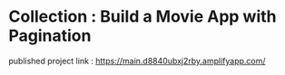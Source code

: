 # Collection : Build a Movie App with Pagination

published project link : https://main.d8840ubxj2rby.amplifyapp.com/
